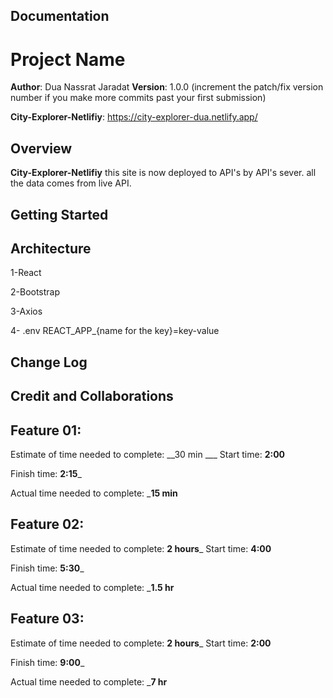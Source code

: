 
## Documentation 

# Project Name

**Author**: Dua Nassrat Jaradat
**Version**: 1.0.0 (increment the patch/fix version number if you make more commits past your first submission)

**City-Explorer-Netlifiy**: https://city-explorer-dua.netlify.app/

## Overview
**City-Explorer-Netlifiy** this site is now deployed to API's by API's sever. 
all the data comes from live API.


## Getting Started

## Architecture

1-React

2-Bootstrap

3-Axios

4- .env 
REACT_APP_{name for the key}=key-value



## Change Log


## Credit and Collaborations

## Feature 01:

Estimate of time needed to complete: __30 min ___
Start time: __2:00__

Finish time: __2:15___

Actual time needed to complete: ___15 min__


## Feature 02:

Estimate of time needed to complete: __2 hours___
Start time: __4:00__

Finish time: __5:30___

Actual time needed to complete: ___1.5 hr__

## Feature 03:

Estimate of time needed to complete: __2 hours___
Start time: __2:00__

Finish time: __9:00___

Actual time needed to complete: ___7 hr__